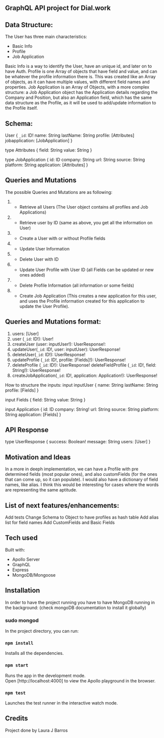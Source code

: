 ## GraphQL API project for Dial.work


## Data Structure:
The User has three main characteristics:
- Basic Info
- Profile
- Job Application

Basic Info is a way to identify the User, have an unique id, and later on to have Auth.
Profile is one Array of objects that have field and value, and can be whatever the profile information there is. This was created like an Array of objects, as it can have multiple values, with different field names and properties.
Job Application is an Array of Objects, with a more complex structure: a Job Application object has the Application details regarding the Company and Position, but also an Application field, which has the same data structure as the Profile, as it will be used to add/update information to the Profile itself.

## Schema:

User {
  `_id`: ID!
  name: String
  lastName: String
  profile: [Attributes]
  jobapplication: [JobApplication]
}

type Attributes {
  field: String
  value: String
}

type JobApplication {
  id: ID
  company: String
  url: String
  source: String
  platform: String
  application: [Attributes]
}


## Queries and Mutations
The possible Queries and Mutations are as following:

1) - Retrieve all Users (The User object contains all profiles and Job Applications)
2) - Retrieve user by ID (same as above, you get all the information on User)
3) - Create a User with or without Profile fields
4) - Update User Information
5) - Delete User with ID
6) - Update User Profile with User ID (all Fields can be updated or new ones added)
7) - Delete Profile Information (all information or some fields)
8) - Create Job Application (This creates a new application for this user, and uses the Profile information created for this application to update the User Profile).

## Queries and Mutations format:
1) users: [User]
2) user (`_id`: ID!): User!
3) createUser (user: inputUser!): UserResponse!:
4) updateUser(`_id`: ID!, user: inputUser): UserResponse!
5) deleteUser(`_id`: ID!): UserResponse!
6) updateProfile (`_id`: ID!, profile: [Fields]!): UserResponse!
7) deleteProfile (`_id`: ID!): UserResponse!
   deleteFieldProfile (`_id`: ID!, field: String!): UserResponse!
8) createJobApplication(`_id`: ID!, application: Application!): UserResponse!

How to structure the inputs:
  input inputUser {
    name: String
    lastName: String
    profile: [Fields]
  }

  input Fields {
    field: String
    value: String
  }

  input Application {
    id: ID
    company: String!
    url: String
    source: String
    platform: String
    application: [Fields]
  }

## API Response

type UserResponse {
  success: Boolean!
  message: String
  users: [User]
}

## Motivation and Ideas
In a more in deeph implementation, we can have a Profile with pre determined fields (most popular ones), and also customFields (for the ones that can come up, so it can populate). I would also have a dictionary of field names, like alias. I think this would be interesting for cases where the words are representing the same aptitude.

## List of next features/enhancements:
Add tests
Change Schema to Object to have profiles as hash table
Add alias list for field names
Add CustomFields and Basic Fields

## Tech used
Built with:

- Apollo Server
- GraphQL
- Express
- MongoDB/Mongoose

## Installation

In order to have the project running you have to have MongoDB running in the background:
(check mongoDB documentation to install it globally)

### sudo mongod

In the project directory, you can run:

### `npm install`

Installs all the dependencies.

### `npm start`
Runs the app in the development mode.<br />
Open [http://localhost:4000] to view the Apollo playground in the browser.

### `npm test`

Launches the test runner in the interactive watch mode.<br />

## Credits

Project done by Laura J Barros
